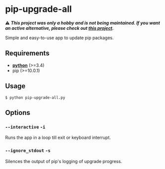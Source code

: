 # pip-upgrade-all

:warning: **_This project was only a hobby and is not being maintained. If you want an active alternative, please check out [this project](https://github.com/realiti4/pip-upgrade)._**

Simple and easy-to-use app to update pip packages.

## Requirements
 - **[python]** (>=3.4)
 - pip (>=10.0.1)

## Usage
    $ python pip-upgrade-all.py

## Options
### `--interactive` `-i`
Runs the app in a loop till exit or keyboard interrupt.

### `--ignore_stdout` `-s`
Silences the output of pip's logging of upgrade progress.

[python]: https://www.python.org/
